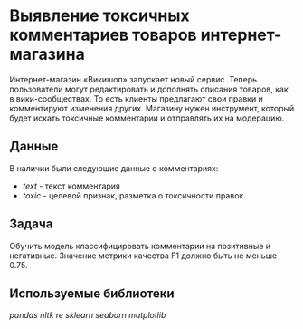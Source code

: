 # Выявление токсичных комментариев товаров интернет-магазина

Интернет-магазин «Викишоп» запускает новый сервис. Теперь пользователи могут редактировать и дополнять описания товаров, как в вики-сообществах. То есть клиенты предлагают свои правки и комментируют изменения других. Магазину нужен инструмент, который будет искать токсичные комментарии и отправлять их на модерацию.

## Данные

В наличии были следующие данные о комментариях:
- *text* - текст комментария
- *toxic* - целевой признак, разметка о токсичности правок.

## Задача

Обучить модель классифицировать комментарии на позитивные и негативные. Значение метрики качества F1 должно быть не меньше 0.75.

## Используемые библиотеки
*pandas* *nltk* *re* *sklearn* *seaborn* *matplotlib*
